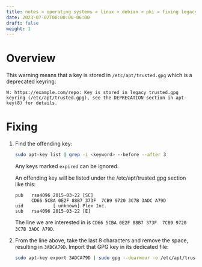 ```yaml
---
title: notes > operating systems > linux > debian > pki > fixing legacy trusted.gpg keyring issue
date: 2023-07-02T00:00:00-06:00
draft: false
weight: 1
---
```


# Overview
This warning means that a key is stored in `/etc/apt/trusted.gpg` which is a deprecated keyring:
```
W: https://example.com/repo: Key is stored in legacy trusted.gpg keyring (/etc/apt/trusted.gpg), see the DEPRECATION section in apt-key(8) for details.
```

# Fixing
1. Find the offending key:
    ```bash
    sudo apt-key list | grep -i <keyword> --before --after 3
    ```

    Any keys marked `expired` can be ignored.

    An offending key will be listed under the /etc/apt/trusted.gpg section like this:
    ```
    pub   rsa4096 2015-03-22 [SC]
          CD66 5CBA 0E2F 88B7 373F  7CB9 9720 3C7B 3ADC A79D
    uid           [ unknown] Plex Inc.
    sub   rsa4096 2015-03-22 [E]
    ```

    The line we are interested in is `CD66 5CBA 0E2F 88B7 373F  7CB9 9720 3C7B 3ADC A79D`.
2. From the line above, take the last 8 characters and remove the space, resulting in `3ADCA79D`.  Import that GPG key in its dedicated file:
   ```bash
   sudo apt-key export 3ADCA79D | sudo gpg --dearmour -o /etc/apt/trusted.gpg.d/plex.gpg
   ``` 
